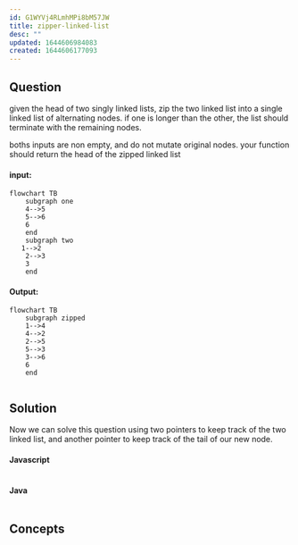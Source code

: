 ```yaml
---
id: G1WYVj4RLmhMPi8bM57JW
title: zipper-linked-list
desc: ""
updated: 1644606984083
created: 1644606177093
---
```


## Question

given the head of two singly linked lists, zip the two linked list into a single linked list of alternating nodes. if one is longer than the other, the list should terminate with the remaining nodes.

boths inputs are non empty, and do not mutate original nodes. your function should return the head of the zipped linked list

#### input:

```mermaid
flowchart TB
    subgraph one
    4-->5
    5-->6
    6
    end
    subgraph two
   1-->2
    2-->3
    3
    end

```

#### Output:

```mermaid
flowchart TB
    subgraph zipped
    1-->4
    4-->2
    2-->5
    5-->3
    3-->6
    6
    end


```

## Solution

Now we can solve this question using two pointers to keep track of the two linked list, and another pointer to keep track of the tail of our new node.

#### Javascript

```javascript

```

#### Java

```java

```

## Concepts
